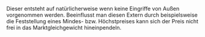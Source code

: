 Dieser entsteht auf natürlicherweise wenn keine Eingriffe von Außen vorgenommen werden. Beeinflusst man diesen Extern durch beispielsweise die Feststellung eines Mindes- bzw. Höchstpreises kann sich der Preis nicht frei in das Marktgleichgewicht hineinpendeln.